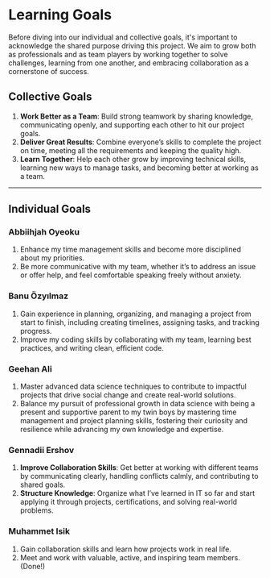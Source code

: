 # Learning Goals

Before diving into our individual and collective goals, it's important to
acknowledge the shared purpose driving this project. We aim to grow both as
professionals and as team players by working together to solve challenges,
learning from one another, and embracing collaboration as a cornerstone of
success.

## Collective Goals

1. **Work Better as a Team**: Build strong teamwork by sharing knowledge,
   communicating openly, and supporting each other to hit our project goals.  
2. **Deliver Great Results**: Combine everyone’s skills to complete the project
   on time, meeting all the requirements and keeping the quality high.  
3. **Learn Together**: Help each other grow by improving technical skills,
   learning new ways to manage tasks, and becoming better at working as a team.

---

## Individual Goals

### Abbiihjah Oyeoku

1. Enhance my time management skills and become more disciplined about my
   priorities.  
2. Be more communicative with my team, whether it’s to address an issue or
   offer help, and feel comfortable speaking freely without anxiety.  

### Banu Özyılmaz

1. Gain experience in planning, organizing, and managing a project from start
   to finish, including creating timelines, assigning tasks, and tracking
   progress.  
2. Improve my coding skills by collaborating with my team, learning best
   practices, and writing clean, efficient code.  

### Geehan Ali

1. Master advanced data science techniques to contribute to impactful projects
   that drive social change and create real-world solutions.  
2. Balance my pursuit of professional growth in data science with being a
   present and supportive parent to my twin boys by mastering time management
   and project planning skills, fostering their curiosity and resilience while
   advancing my own knowledge and expertise.  

### Gennadii Ershov

1. **Improve Collaboration Skills**: Get better at working with different
   teams by communicating clearly, handling conflicts calmly, and contributing
   to shared goals.  
2. **Structure Knowledge**: Organize what I’ve learned in IT so far and start
   applying it through projects, certifications, and solving real-world
   problems.  

### Muhammet Isik

1. Gain collaboration skills and learn how projects work in real life.  
2. Meet and work with valuable, active, and inspiring team members. (Done!)  
